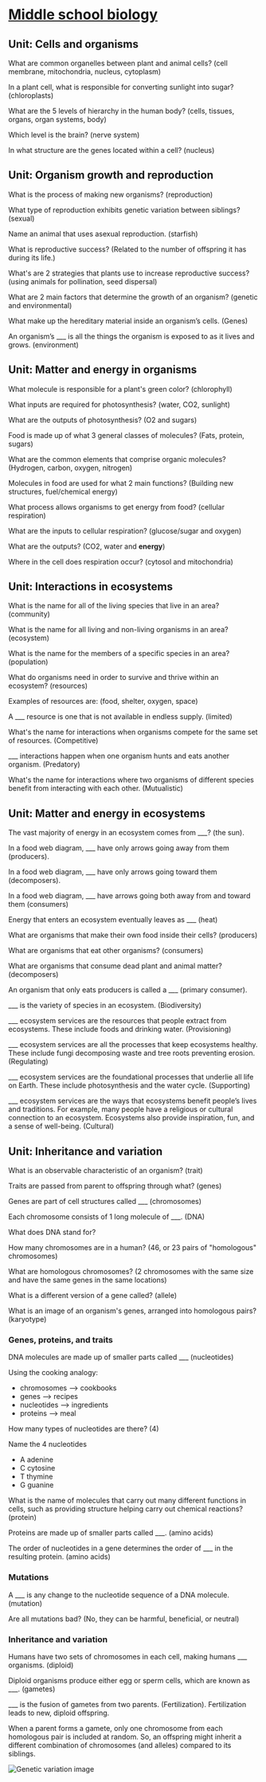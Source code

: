 # [Middle school biology](https://www.khanacademy.org/science/ms-biology)

## Unit: Cells and organisms

What are common organelles between plant and animal cells? (cell membrane, mitochondria, nucleus, cytoplasm)

In a plant cell, what is responsible for converting sunlight into sugar? (chloroplasts)

What are the 5 levels of hierarchy in the human body? (cells, tissues, organs, organ systems, body)

Which level is the brain? (nerve system)

In what structure are the genes located within a cell? (nucleus)


## Unit: Organism growth and reproduction

What is the process of making new organisms? (reproduction)

What type of reproduction exhibits genetic variation between siblings? (sexual)

Name an animal that uses asexual reproduction. (starfish)

What is reproductive success? (Related to the number of offspring it has during its life.)

What's are 2 strategies that plants use to increase reproductive success?  (using animals for pollination, seed dispersal)

What are 2 main factors that determine the growth of an organism? (genetic and environmental)

What make up the hereditary material inside an organism’s cells.  (Genes)

An organism’s ___ is all the things the organism is exposed to as it lives and grows. (environment)


## Unit: Matter and energy in organisms

What molecule is responsible for a plant's green color? (chlorophyll)

What inputs are required for photosynthesis? (water, CO2, sunlight)

What are the outputs of photosynthesis? (O2 and sugars)

Food is made up of what 3 general classes of molecules? (Fats, protein, sugars)

What are the common elements that comprise organic molecules?  (Hydrogen, carbon, oxygen, nitrogen)

Molecules in food are used for what 2 main functions? (Building new structures, fuel/chemical energy)

What process allows organisms to get energy from food? (cellular respiration)

What are the inputs to cellular respiration? (glucose/sugar and oxygen)

What are the outputs? (CO2, water and **energy**)

Where in the cell does respiration occur? (cytosol and mitochondria)


## Unit: Interactions in ecosystems
What is the name for all of the living species that live in an area? (community)

What is the name for all living and non-living organisms in an area? (ecosystem)

What is the name for the members of a specific species in an area?  (population)

What do organisms need in order to survive and thrive within an ecosystem? (resources)

Examples of resources are: (food, shelter, oxygen, space)

A ___ resource is one that is not available in endless supply. (limited)

What's the name for interactions when organisms compete for the same set of resources. (Competitive)

___ interactions happen when one organism hunts and eats another organism.  (Predatory)

What's the name for interactions where two organisms of different species benefit from interacting with each other. (Mutualistic)

## Unit: Matter and energy in ecosystems
The vast majority of energy in an ecosystem comes from ___? (the sun).

In a food web diagram, ___ have only arrows going away from them (producers).

In a food web diagram, ___ have only arrows going toward them (decomposers).

In a food web diagram, ___ have  arrows going both away from and toward them (consumers)

Energy that enters an ecosystem eventually leaves as ___ (heat)

What are organisms that make their own food inside their cells? (producers)

What are organisms that eat other organisms? (consumers)

What are organisms that consume dead plant and animal matter? (decomposers)

An organism that only eats producers is called a ___ (primary consumer).

___ is the variety of species in an ecosystem. (Biodiversity)

___ ecosystem services are the resources that people extract from ecosystems. These include foods and drinking water. (Provisioning)

___ ecosystem services are all the processes that keep ecosystems healthy. These include fungi decomposing waste and tree roots preventing erosion. (Regulating)

___ ecosystem services are the foundational processes that underlie all life on Earth. These include photosynthesis and the water cycle. (Supporting)

___ ecosystem services are the ways that ecosystems benefit people’s lives and traditions. For example, many people have a religious or cultural connection to an ecosystem. Ecosystems also provide inspiration, fun, and a sense of well-being. (Cultural)

## Unit: Inheritance and variation
What is an observable characteristic of an organism? (trait)

Traits are passed from parent to offspring through what? (genes)

Genes are part of cell structures called ___  (chromosomes)

Each chromosome consists of 1 long molecule of ___. (DNA)

What does DNA stand for?

How many chromosomes are in a human? (46, or 23 pairs of "homologous" chromosomes)

What are homologous chromosomes? (2 chromosomes with the same size and have the same genes in the same locations)

What is a different version of a gene called? (allele)

What is an image of an organism's genes, arranged into homologous pairs? (karyotype)

### Genes, proteins, and traits

DNA molecules are made up of smaller parts called ___ (nucleotides)

Using the cooking analogy:
- chromosomes --> cookbooks
- genes --> recipes
- nucleotides --> ingredients
- proteins --> meal

How many types of nucleotides are there? (4)

Name the 4 nucleotides
- A adenine
- C cytosine
- T thymine
- G guanine

What is the name of molecules that carry out many different functions in cells, such as providing structure helping carry out chemical reactions? (protein)

Proteins are made up of smaller parts called ___. (amino acids)

The order of nucleotides in a gene determines the order of ___ in the resulting protein. (amino acids)

### Mutations
A ___ is any change to the nucleotide sequence of a DNA molecule. (mutation)

Are all mutations bad? (No, they can be harmful, beneficial, or neutral)

### Inheritance and variation
Humans have two sets of chromosomes in each cell, making humans ___ organisms. (diploid)

Diploid organisms produce either egg or sperm cells, which are known as ___. (gametes)

___ is the fusion of gametes from two parents. (Fertilization). Fertilization leads to new, diploid offspring.

When a parent forms a gamete, only one chromosome from each homologous pair is included at random. So, an offspring might inherit a different combination of chromosomes (and alleles) compared to its siblings.

![Genetic variation image](img/genetic-variation.png)
